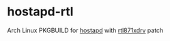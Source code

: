 # hostapd-rtl

Arch Linux PKGBUILD for [hostapd](https://w1.fi/hostapd/) with [rtl871xdrv](https://github.com/pritambaral/hostapd-rtl871xdrv) patch
